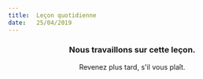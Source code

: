 ```yaml
---
title:  Leçon quotidienne
date:   25/04/2019
---
```


### <center>Nous travaillons sur cette leçon.</center>
<center>Revenez plus tard, s'il vous plaît.</center>